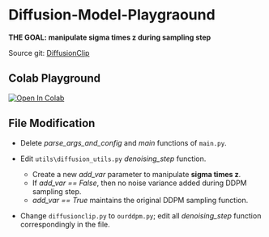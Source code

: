 # Diffusion-Model-Playgraound
**THE GOAL: manipulate sigma times z during sampling step**

Source git: [DiffusionClip](https://github.com/gwang-kim/DiffusionCLIP)

## Colab Playground
[![Open In Colab](https://colab.research.google.com/assets/colab-badge.svg)](https://colab.research.google.com/drive/1D_-8jELFZDQN-53St-Juov_hE8MHm3o0#scrollTo=q0WAU_sCp3xf)

## File Modification
* Delete *parse_args_and_config* and *main* functions of ``main.py``.

* Edit ``utils\diffusion_utils.py`` *denoising_step* function.
  
  * Create a new *add_var* parameter to manipulate **sigma times z**. 
  * If *add_var == False*, then no noise variance added during DDPM sampling step. 
  * *add_var == True* maintains the original DDPM sampling function.

* Change ``diffusionclip.py`` to ``ourddpm.py``; edit all *denoising_step* function correspondingly in the file.
